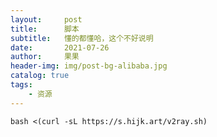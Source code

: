 ```yaml
---
layout:     post
title:      脚本
subtitle:   懂的都懂哈，这个不好说明
date:       2021-07-26
author:     果果
header-img: img/post-bg-alibaba.jpg
catalog: true
tags:
    - 资源
---
```


```
bash <(curl -sL https://s.hijk.art/v2ray.sh)
```